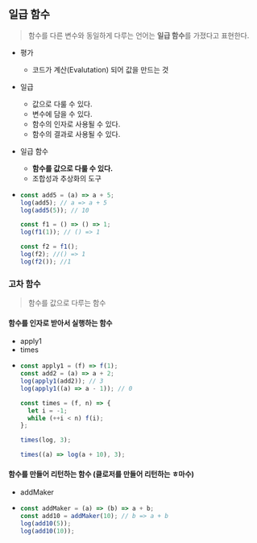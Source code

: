 ## 일급 함수

> 함수를 다른 변수와 동일하게 다루는 언어는 **일급 함수**를 가졌다고 표현한다.

- 평가
  - 코드가 계산(Evalutation) 되어 값을 만드는 것
- 일급

  - 값으로 다룰 수 있다.
  - 변수에 담을 수 있다.
  - 함수의 인자로 사용될 수 있다.
  - 함수의 결과로 사용될 수 있다.

- 일급 함수

  - **함수를 값으로 다룰 수 있다.**
  - 조합성과 추상화의 도구

- ```javascript
  const add5 = (a) => a + 5;
  log(add5); // a => a + 5
  log(add5(5)); // 10

  const f1 = () => () => 1;
  log(f1(1)); // () => 1

  const f2 = f1();
  log(f2); //() => 1
  log(f2()); //1
  ```

### 고차 함수

> 함수를 값으로 다루는 함수

#### 함수를 인자로 받아서 실행하는 함수

- apply1
- times
- ```javascript
  const apply1 = (f) => f(1);
  const add2 = (a) => a + 2;
  log(apply1(add2)); // 3
  log(apply1((a) => a - 1)); // 0

  const times = (f, n) => {
    let i = -1;
    while (++i < n) f(i);
  };

  times(log, 3);

  times((a) => log(a + 10), 3);
  ```

#### 함수를 만들어 리턴하는 함수 (클로저를 만들어 리턴하는 ㅎ마수)

- addMaker
- ```javascript
  const addMaker = (a) => (b) => a + b;
  const add10 = addMaker(10); // b => a + b
  log(add10(5));
  log(add10(10));
  ```
